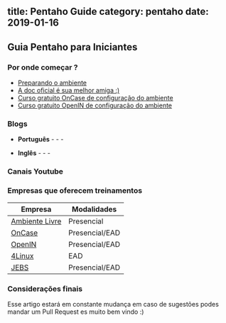 title: Pentaho Guide
category: pentaho
date: 2019-01-16
------------------------------------

## Guia Pentaho para Iniciantes

### Por onde começar ?
- [Preparando o ambiente](#/blog/trilha-pentaho-init/2018/trilha-1-overview-prepare)
- [A doc oficial é sua melhor amiga :)](https://help.pentaho.com/Documentation/)
- [Curso gratuito OnCase de configuração do ambiente ](https://treinamentos.oncase.com.br/p/pentaho-install-config)
- [Curso gratuito OpenIN de configuração do ambiente ](https://ead.openin.com.br/curso/preparacao-ambiente-versao-8/)

### Blogs

- **Português**
 -[]()
 -[]()
 -[]()

- **Inglês**
 -[]()
 -[]()
 -[]()

### Canais Youtube

### Empresas que oferecem treinamentos 

Empresa | Modalidades 
--- | --- 
[Ambiente Livre](http://www.ambientelivre.com.br/) | Presencial 
[OnCase](https://treinamentos.oncase.com.br/) | Presencial/EAD 
[OpenIN](https://openin.com.br/) | Presencial/EAD 
[4Linux](https://www.4linux.com.br/curso/business-intelligence-com-pentaho) | EAD
[JEBS](http://www.jebsweb.com.br) | Presencial/EAD

### Considerações finais
Esse artigo estará em constante mudança em caso de sugestões podes mandar um Pull Request es muito bem vindo :)
